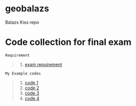 # geobalazs
Balazs Kiss repo


# Code collection for final exam

```
Requirement
```
>1. [exam requirement](https://github.com/greenfox-academy/definitions/blob/master/requirement/final-hardware.md)

```
My Example codes
```
>1. [code 1](https://github.com/greenfox-academy/geobalazs)
>2. [code 2](https://github.com/greenfox-academy/geobalazs)
>3. [code 3](https://github.com/greenfox-academy/geobalazs)
>4. [code 4](https://github.com/greenfox-academy/geobalazs)
 